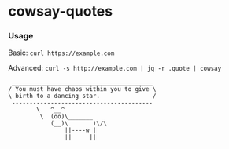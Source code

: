 # cowsay-quotes

### Usage

Basic: `curl https://example.com`

Advanced: `curl -s http://example.com | jq -r .quote | cowsay`

```
 ________________________________________
/ You must have chaos within you to give \
\ birth to a dancing star.               /
 ----------------------------------------
        \   ^__^
         \  (oo)\_______
            (__)\       )\/\
                ||----w |
                ||     ||
```
